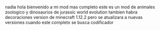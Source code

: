 nadia hola bienvenido a mi mod mas completo  este es un mod de animales zoologico  y dinosaurios de   jurassic world evolution       tambien habra decoraciones  version de minecraft 1.12.2 pero se atualizara a nuevas versiones cuando este completo se busca codificador 

